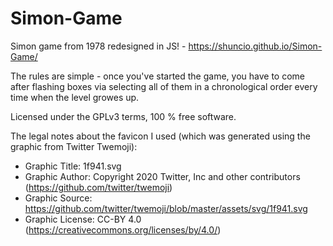 # Simon-Game
Simon game from 1978 redesigned in JS! - https://shuncio.github.io/Simon-Game/

The rules are simple - once you've started the game, you have to come after flashing boxes via selecting all of them in a chronological order every time when the level growes up.


Licensed under the GPLv3 terms, 100 % free software.



The legal notes about the favicon I used (which was generated using the graphic from Twitter Twemoji):
- Graphic Title: 1f941.svg
- Graphic Author: Copyright 2020 Twitter, Inc and other contributors (https://github.com/twitter/twemoji)
- Graphic Source: https://github.com/twitter/twemoji/blob/master/assets/svg/1f941.svg
- Graphic License: CC-BY 4.0 (https://creativecommons.org/licenses/by/4.0/)
